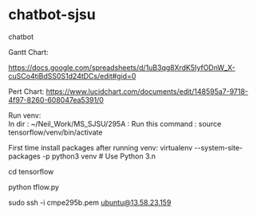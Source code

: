 # chatbot-sjsu
chatbot


Gantt Chart:

https://docs.google.com/spreadsheets/d/1uB3qg8XrdK5IyfODnW_X-cuSCo4tjBdSS0S1d24tDCs/edit#gid=0 

Pert Chart: 
https://www.lucidchart.com/documents/edit/148595a7-9718-4f97-8260-608047ea5391/0 
 
Run venv:  
In dir : ~/Neil_Work/MS_SJSU/295A : Run this command : source tensorflow/venv/bin/activate   
   
First time install packages after running venv: 
virtualenv --system-site-packages -p python3 venv # Use Python 3.n  
 
cd tensorflow  
 
python tflow.py  
 


sudo ssh -i cmpe295b.pem ubuntu@13.58.23.159  

